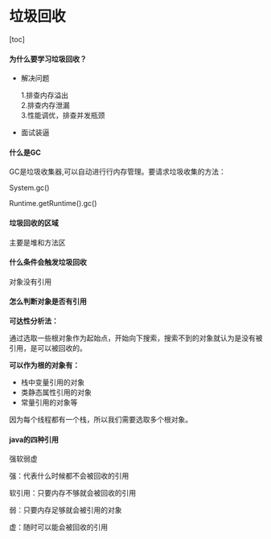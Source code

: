 # 垃圾回收

[toc]

#### 为什么要学习垃圾回收？

- 解决问题

    1.排查内存溢出    
    2.排查内存泄漏    
    3.性能调优，排查并发瓶颈
    
- 面试装逼

#### 什么是GC

GC是垃圾收集器,可以自动进行行内存管理。要请求垃圾收集的方法：

System.gc()  

Runtime.getRuntime().gc()  

#### 垃圾回收的区域

主要是堆和方法区

#### 什么条件会触发垃圾回收

对象没有引用

#### 怎么判断对象是否有引用

**可达性分析法：**

通过选取一些根对象作为起始点，开始向下搜索，搜索不到的对象就认为是没有被引用，是可以被回收的。

**可以作为根的对象有：**

- 栈中变量引用的对象
- 类静态属性引用的对象
- 常量引用的对象等

因为每个线程都有一个栈，所以我们需要选取多个根对象。


#### java的四种引用

强软弱虚

强：代表什么时候都不会被回收的引用

软引用：只要内存不够就会被回收的引用

弱：只要内存足够就会被引用的对象

虚：随时可以能会被回收的引用
